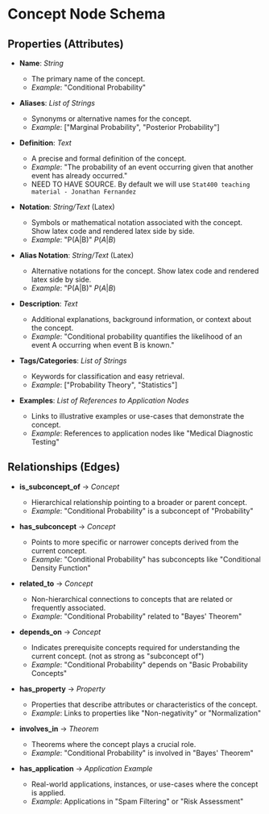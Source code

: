 # Concept Node Schema

## Properties (Attributes)

- **Name**: *String*
  - The primary name of the concept.
  - *Example*: "Conditional Probability"
- **Aliases**: *List of Strings*
  - Synonyms or alternative names for the concept. 
  - *Example*: ["Marginal Probability", "Posterior Probability"]

- **Definition**: *Text*
  - A precise and formal definition of the concept.
  - *Example*: "The probability of an event occurring given that another event has already occurred."
  - NEED TO HAVE SOURCE. By default we will use `Stat400 teaching material - Jonathan Fernandez`

- **Notation**: *String/Text* (Latex)
  - Symbols or mathematical notation associated with the concept. Show latex code and rendered latex side by side.
  - *Example*: "P(A|B)" $P(A|B)$
- **Alias Notation**: *String/Text* (Latex)
  - Alternative notations for the concept. Show latex code and rendered latex side by side. 
  - *Example*: "P(A|B)" $P(A|B)$

- **Description**: *Text*
  - Additional explanations, background information, or context about the concept.
  - *Example*: "Conditional probability quantifies the likelihood of an event A occurring when event B is known."

- **Tags/Categories**: *List of Strings*
  - Keywords for classification and easy retrieval.
  - *Example*: ["Probability Theory", "Statistics"]

- **Examples**: *List of References to Application Nodes*
  - Links to illustrative examples or use-cases that demonstrate the concept.
  - *Example*: References to application nodes like "Medical Diagnostic Testing"

## Relationships (Edges)

- **is_subconcept_of** → *Concept*
  - Hierarchical relationship pointing to a broader or parent concept.
  - *Example*: "Conditional Probability" is a subconcept of "Probability"

- **has_subconcept** → *Concept*
  - Points to more specific or narrower concepts derived from the current concept.
  - *Example*: "Conditional Probability" has subconcepts like "Conditional Density Function"

- **related_to** → *Concept*
  - Non-hierarchical connections to concepts that are related or frequently associated.
  - *Example*: "Conditional Probability" related to "Bayes' Theorem"

- **depends_on** → *Concept*
  - Indicates prerequisite concepts required for understanding the current concept. (not as strong as "subconcept of")
  - *Example*: "Conditional Probability" depends on "Basic Probability Concepts"

- **has_property** → *Property*
  - Properties that describe attributes or characteristics of the concept.
  - *Example*: Links to properties like "Non-negativity" or "Normalization"

- **involves_in** → *Theorem*
  - Theorems where the concept plays a crucial role.
  - *Example*: "Conditional Probability" is involved in "Bayes' Theorem"

- **has_application** → *Application Example*
  - Real-world applications, instances, or use-cases where the concept is applied.
  - *Example*: Applications in "Spam Filtering" or "Risk Assessment"